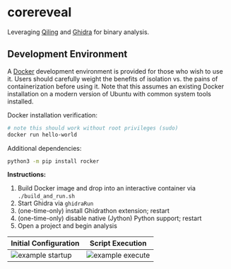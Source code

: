 # corereveal
Leveraging [Qiling](https://qiling.io/) and [Ghidra](https://ghidra-sre.org/) for binary analysis.

## Development Environment

A [Docker](https://www.docker.com/) development environment is provided for those who wish to use it. Users should carefully weight the benefits of isolation vs. the pains of containerization before using it. Note that this assumes an existing Docker installation on a modern version of Ubuntu with common system tools installed.

Docker installation verification:

```bash
# note this should work without root privileges (sudo)
docker run hello-world
```

Additional dependencies:

```bash
python3 -m pip install rocker
```

**Instructions:**
1. Build Docker image and drop into an interactive container via `./build_and_run.sh`
2. Start Ghidra via `ghidraRun`
3. (one-time-only) install Ghidrathon extension; restart
4. (one-time-only) disable native (Jython) Python support; restart
5. Open a project and begin analysis

Initial Configuration | Script Execution
--- | ---
![example startup](docs/container-startup.gif) | ![example execute](docs/running-corereveal.gif)

